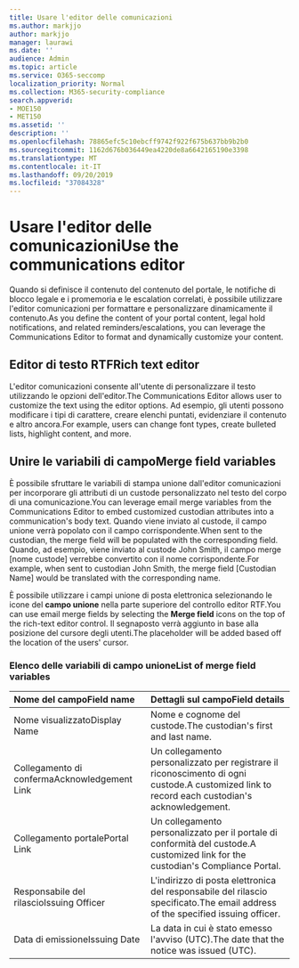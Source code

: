 ```yaml
---
title: Usare l'editor delle comunicazioni
ms.author: markjjo
author: markjjo
manager: laurawi
ms.date: ''
audience: Admin
ms.topic: article
ms.service: O365-seccomp
localization_priority: Normal
ms.collection: M365-security-compliance
search.appverid:
- MOE150
- MET150
ms.assetid: ''
description: ''
ms.openlocfilehash: 78865efc5c10ebcff9742f922f675b637bb9b2b0
ms.sourcegitcommit: 1162d676b036449ea4220de8a6642165190e3398
ms.translationtype: MT
ms.contentlocale: it-IT
ms.lasthandoff: 09/20/2019
ms.locfileid: "37084328"
---
```

# <a name="use-the-communications-editor"></a><span data-ttu-id="e733e-102">Usare l'editor delle comunicazioni</span><span class="sxs-lookup"><span data-stu-id="e733e-102">Use the communications editor</span></span>

<span data-ttu-id="e733e-103">Quando si definisce il contenuto del contenuto del portale, le notifiche di blocco legale e i promemoria e le escalation correlati, è possibile utilizzare l'editor comunicazioni per formattare e personalizzare dinamicamente il contenuto.</span><span class="sxs-lookup"><span data-stu-id="e733e-103">As you define the content of your portal content, legal hold notifications, and related reminders/escalations, you can leverage the Communications Editor to format and dynamically customize your content.</span></span>

## <a name="rich-text-editor"></a><span data-ttu-id="e733e-104">Editor di testo RTF</span><span class="sxs-lookup"><span data-stu-id="e733e-104">Rich text editor</span></span> 

<span data-ttu-id="e733e-105">L'editor comunicazioni consente all'utente di personalizzare il testo utilizzando le opzioni dell'editor.</span><span class="sxs-lookup"><span data-stu-id="e733e-105">The Communications Editor allows user to customize the text using the editor options.</span></span> <span data-ttu-id="e733e-106">Ad esempio, gli utenti possono modificare i tipi di carattere, creare elenchi puntati, evidenziare il contenuto e altro ancora.</span><span class="sxs-lookup"><span data-stu-id="e733e-106">For example, users can change font types, create bulleted lists, highlight content, and more.</span></span> 

## <a name="merge-field-variables"></a><span data-ttu-id="e733e-107">Unire le variabili di campo</span><span class="sxs-lookup"><span data-stu-id="e733e-107">Merge field variables</span></span>

<span data-ttu-id="e733e-108">È possibile sfruttare le variabili di stampa unione dall'editor comunicazioni per incorporare gli attributi di un custode personalizzato nel testo del corpo di una comunicazione.</span><span class="sxs-lookup"><span data-stu-id="e733e-108">You can leverage email merge variables from the Communications Editor to embed customized custodian attributes into a communication's body text.</span></span> <span data-ttu-id="e733e-109">Quando viene inviato al custode, il campo unione verrà popolato con il campo corrispondente.</span><span class="sxs-lookup"><span data-stu-id="e733e-109">When sent to the custodian, the merge field will be populated with the corresponding field.</span></span> <span data-ttu-id="e733e-110">Quando, ad esempio, viene inviato al custode John Smith, il campo merge [nome custode] verrebbe convertito con il nome corrispondente.</span><span class="sxs-lookup"><span data-stu-id="e733e-110">For example, when sent to custodian John Smith, the merge field [Custodian Name] would be translated with the corresponding name.</span></span> 

<span data-ttu-id="e733e-111">È possibile utilizzare i campi unione di posta elettronica selezionando le icone del **campo unione** nella parte superiore del controllo editor RTF.</span><span class="sxs-lookup"><span data-stu-id="e733e-111">You can use email merge fields by selecting the **Merge field** icons on the top of the rich-text editor control.</span></span> <span data-ttu-id="e733e-112">Il segnaposto verrà aggiunto in base alla posizione del cursore degli utenti.</span><span class="sxs-lookup"><span data-stu-id="e733e-112">The placeholder will be added based off the location of the users' cursor.</span></span> 

### <a name="list-of-merge-field-variables"></a><span data-ttu-id="e733e-113">Elenco delle variabili di campo unione</span><span class="sxs-lookup"><span data-stu-id="e733e-113">List of merge field variables</span></span>

| <span data-ttu-id="e733e-114">Nome del campo</span><span class="sxs-lookup"><span data-stu-id="e733e-114">Field name</span></span>                  | <span data-ttu-id="e733e-115">Dettagli sul campo</span><span class="sxs-lookup"><span data-stu-id="e733e-115">Field details</span></span> | 
| :------------------- | :------------------- |
| <span data-ttu-id="e733e-116">Nome visualizzato</span><span class="sxs-lookup"><span data-stu-id="e733e-116">Display Name</span></span>  | <span data-ttu-id="e733e-117">Nome e cognome del custode.</span><span class="sxs-lookup"><span data-stu-id="e733e-117">The custodian's first and last name.</span></span> | 
| <span data-ttu-id="e733e-118">Collegamento di conferma</span><span class="sxs-lookup"><span data-stu-id="e733e-118">Acknowledgement Link</span></span> | <span data-ttu-id="e733e-119">Un collegamento personalizzato per registrare il riconoscimento di ogni custode.</span><span class="sxs-lookup"><span data-stu-id="e733e-119">A customized link to record each custodian's acknowledgement.</span></span>|                 |
| <span data-ttu-id="e733e-120">Collegamento portale</span><span class="sxs-lookup"><span data-stu-id="e733e-120">Portal Link</span></span>     | <span data-ttu-id="e733e-121">Un collegamento personalizzato per il portale di conformità del custode.</span><span class="sxs-lookup"><span data-stu-id="e733e-121">A customized link for the custodian's Compliance Portal.</span></span>|                |
| <span data-ttu-id="e733e-122">Responsabile del rilascio</span><span class="sxs-lookup"><span data-stu-id="e733e-122">Issuing Officer</span></span>                   | <span data-ttu-id="e733e-123">L'indirizzo di posta elettronica del responsabile del rilascio specificato.</span><span class="sxs-lookup"><span data-stu-id="e733e-123">The email address of the specified issuing officer.</span></span>|                   |
| <span data-ttu-id="e733e-124">Data di emissione</span><span class="sxs-lookup"><span data-stu-id="e733e-124">Issuing Date</span></span>                   | <span data-ttu-id="e733e-125">La data in cui è stato emesso l'avviso (UTC).</span><span class="sxs-lookup"><span data-stu-id="e733e-125">The date that the notice was issued (UTC).</span></span>              |